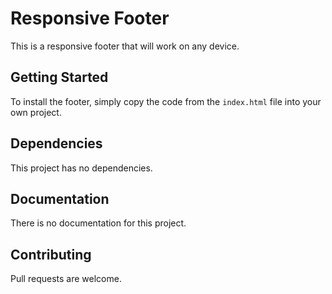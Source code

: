# Responsive Footer

This is a responsive footer that will work on any device.

## Getting Started

To install the footer, simply copy the code from the `index.html` file into your own project.

## Dependencies

This project has no dependencies.

## Documentation

There is no documentation for this project.

## Contributing

Pull requests are welcome.
